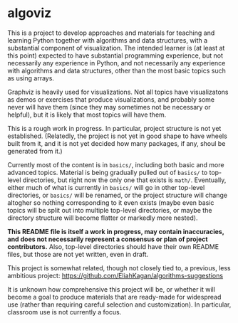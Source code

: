 # algoviz

This is a project to develop approaches and materials for teaching and learning
Python together with algorithms and data structures, with a substantial
component of visualization. The intended learner is (at least at this point)
expected to have substantial programming experience, but not necessarily any
experience in Python, and not necessarily any experience with algorithms and
data structures, other than the most basic topics such as using arrays.

Graphviz is heavily used for visualizations. Not all topics have visualizatons
as demos or exercises that produce visualizations, and probably some never
will have them (since they may sometimes not be necessary or helpful), but it
is likely that most topics will have them.

This is a rough work in progress. In particular, project structure is not yet
established. (Relatedly, the project is not yet in good shape to have wheels
built from it, and it is not yet decided how many packages, if any, shoul be
generated from it.)

Currently most of the content is in `basics/`, including both basic and more
advanced topics. Material is being gradually pulled out of `basics/` to
top-level directories, but right now the only one that exists is `math/`.
Eventually, either much of what is currently in `basics/` will go in other
top-level directories, or `basics/` will be renamed, or the project structure
will change altogher so nothing corresponding to it even exists (maybe even
basic topics will be split out into multiple top-level directories, or maybe
the directory structure will become flatter or markedly more nested).

**This README file is itself a work in progress, may contain inaccuracies, and
does not necessarily represent a consensus or plan of project contributors.**
Also, top-level directories should have their own README files, but those are
not yet written, even in draft.

This project is somewhat related, though not closely tied to, a previous, less
ambitious project: https://github.com/EliahKagan/algorithms-suggestions

It is unknown how comprehensive this project will be, or whether it will become
a goal to produce materials that are ready-made for widespread use (rather than
requiring careful selection and customization). In particular, classroom use is
not currently a focus.
